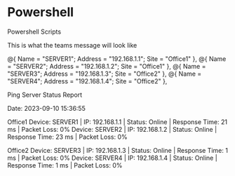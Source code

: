 # Powershell
Powershell Scripts

This is what the teams message will look like 

@{ Name = "SERVER1"; Address = "192.168.1.1"; Site = "Office1" },
@{ Name = "SERVER2"; Address = "192.168.1.2"; Site = "Office1" },
@{ Name = "SERVER3"; Address = "192.168.1.3"; Site = "Office2" },
@{ Name = "SERVER4"; Address = "192.168.1.4"; Site = "Office2" },


Ping Server Status Report


Date: 2023-09-10 15:36:55

Office1
Device: SERVER1 | IP: 192.168.1.1 | Status: Online | Response Time: 21 ms | Packet Loss: 0%
Device: SERVER2 | IP: 192.168.1.2 | Status: Online | Response Time: 23 ms | Packet Loss: 0%

Office2
Device: SERVER3 | IP: 192.168.1.3 | Status: Online | Response Time: 1 ms | Packet Loss: 0%
Device: SERVER4 | IP: 192.168.1.4 | Status: Online | Response Time: 1 ms | Packet Loss: 0%

